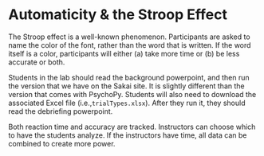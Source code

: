 # Automaticity & the Stroop Effect

The Stroop effect is a well-known phenomenon. Participants are asked to name the color of the font, rather than the word that is written. If the word itself is a color, participants will either (a) take more time or (b) be less accurate or both. 

Students in the lab should read the background powerpoint, and then run the version that we have on the Sakai site. It is slightly different than the version that comes with PsychoPy. Students will also need to download the associated Excel file (i.e.,`trialTypes.xlsx`). After they run it, they should read the debriefing powerpoint. 

Both reaction time and accuracy are tracked. Instructors can choose which to have the students analyze. If the instructors have time, all data can be combined to create more power. 
